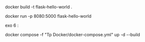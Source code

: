 docker build -t flask-hello-world .

docker run -p 8080:5000 flask-hello-world

exo 6 : 

docker compose -f "Tp Docker/docker-compose.yml" up -d --build